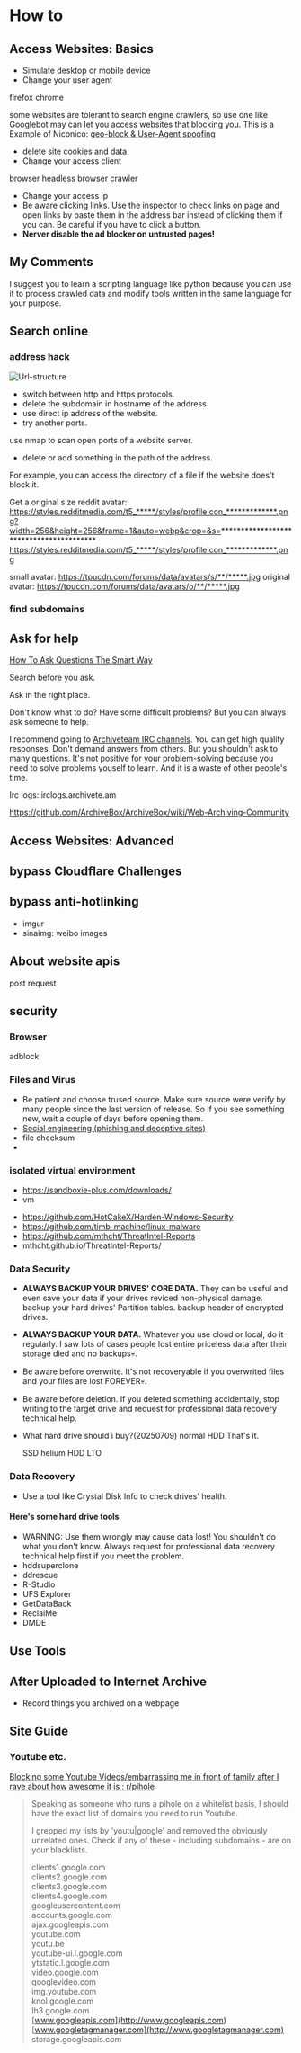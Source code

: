 # How to

## Access Websites: Basics
* Simulate desktop or mobile device
* Change your user agent

firefox chrome

some websites are tolerant to search engine crawlers, so use one like Googlebot may can let you access websites that blocking you. This is a Example of Niconico: [geo-block & User-Agent spoofing](https://mmaker.moe/2025/01/niconico-geo-block-user-agent-spoofing/)
* delete site cookies and data.
* Change your access client

browser
headless browser
crawler

* Change your access ip
* Be aware clicking links. Use the inspector to check links on page and open links by paste them in the address bar instead of clicking them if you can. Be careful if you have to click a button.
* **Nerver disable the ad blocker on untrusted pages!**
## My Comments
I suggest you to learn a scripting language like python because you can use it to process crawled data and modify tools written in the same language for your purpose.
## Search online
### address hack
![Url-structure](https://upload.wikimedia.org/wikipedia/commons/f/fa/Url-structure.png)
* switch between http and https protocols.
* delete the subdomain in hostname of the address.
* use direct ip address of the website.
* try another ports.

use nmap to scan open ports of a website server.
* delete or add something in the path of the address.

For example, you can access the directory of a file if the website does't block it.

Get a original size reddit avatar: https://styles.redditmedia.com/t5_*****/styles/profileIcon_*************.png?width=256&height=256&frame=1&auto=webp&crop=&s=**************************************** https://styles.redditmedia.com/t5_*****/styles/profileIcon_*************.png

small avatar: https://tpucdn.com/forums/data/avatars/s/**/*****.jpg original avatar: https://tpucdn.com/forums/data/avatars/o/**/*****.jpg
### find subdomains

## Ask for help

[How To Ask Questions The Smart Way](http://www.catb.org/~esr/faqs/smart-questions.html)

Search before you ask.

Ask in the right place.

Don't know what to do? Have some difficult problems? But you can always ask someone to help.

I recommend going to [Archiveteam IRC channels](https://wiki.archiveteam.org/index.php/Archiveteam:IRC). You can get high quality responses. Don't demand answers from others. But you shouldn't ask to many questions. It's not positive for your problem-solving because you need to solve problems youself to learn. And it is a waste of other people's time.

Irc logs: irclogs.archivete.am

https://github.com/ArchiveBox/ArchiveBox/wiki/Web-Archiving-Community

## Access Websites: Advanced

## bypass Cloudflare Challenges

## bypass anti-hotlinking
* imgur
* sinaimg: weibo images

## About website apis

post request
###

## security

### Browser

adblock

### Files and Virus
* Be patient and choose trused source. Make sure source were verify by many people since the last version of release. So if you see something new, wait a couple of days before opening them.
* [Social engineering (phishing and deceptive sites)](https://developers.google.com/search/docs/monitor-debug/security/social-engineering)
* file checksum
* 

### isolated virtual environment
- https://sandboxie-plus.com/downloads/
- vm
* https://github.com/HotCakeX/Harden-Windows-Security
* https://github.com/timb-machine/linux-malware
* https://github.com/mthcht/ThreatIntel-Reports
* mthcht.github.io/ThreatIntel-Reports/

### Data Security
* **ALWAYS BACKUP YOUR DRIVES' CORE DATA.** They can be useful and even save your data if your drives reviced non-physical damage. backup your hard drives' Partition tables. backup header of encrypted drives.
* **ALWAYS BACKUP YOUR DATA.** Whatever you use cloud or local, do it regularly. I saw lots of cases people lost entire priceless data after their storage died and no backups💀.
* Be aware before overwrite. It's not recoveryable if you overwrited files and your files are lost FOREVER💀.
* Be aware before deletion. If you deleted something accidentally, stop writing to the target drive and request for professional data recovery technical help.
* What hard drive should i buy?(20250709) normal HDD That's it.

  SSD helium HDD LTO
### Data Recovery
* Use a tool like Crystal Disk Info to check drives' health.
#### Here's some hard drive tools
* WARNING: Use them wrongly may cause data lost! You shouldn't do what you don't know. Always request for professional data recovery technical help first if you meet the problem.
* hddsuperclone
* ddrescue
* R-Studio
* UFS Explorer
* GetDataBack
* ReclaiMe
* DMDE
## Use Tools
## After Uploaded to Internet Archive
* Record things you archived on a webpage
## Site Guide

### Youtube etc.
[Blocking some Youtube Videos/embarrassing me in front of family after I rave about how awesome it is : r/pihole](https://www.reddit.com/r/pihole/comments/a9qez4/blocking_some_youtube_videosembarrassing_me_in/)

> Speaking as someone who runs a pihole on a whitelist basis, I should have the exact list of domains you need to run Youtube.
> 
> I grepped my lists by 'youtu|google' and removed the obviously unrelated ones. Check if any of these - including subdomains - are on your blacklists.
> 
> clients1.google.com  
> clients2.google.com  
> clients3.google.com  
> clients4.google.com  
> googleusercontent.com  
> accounts.google.com  
> ajax.googleapis.com  
> youtube.com  
> youtu.be  
> youtube-ui.l.google.com  
> ytstatic.l.google.com  
> video.google.com  
> googlevideo.com  
> img.youtube.com  
> knol.google.com  
> lh3.google.com  
> [www.googleapis.com](http://www.googleapis.com)  
> [www.googletagmanager.com](http://www.googletagmanager.com)  
> storage.googleapis.com

